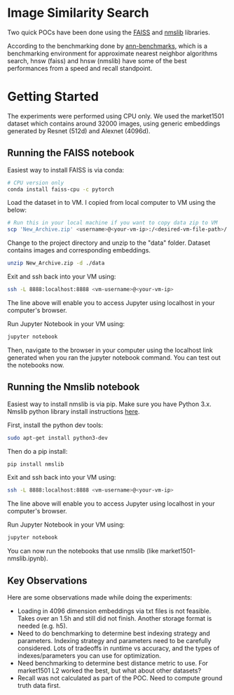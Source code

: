 # Image Similarity Search 

Two quick POCs have been done using the [FAISS](https://github.com/facebookresearch/faiss) and [nmslib](https://github.com/nmslib/nmslib) libraries. 

According to the benchmarking done by [ann-benchmarks](http://ann-benchmarks.com/), which is a benchmarking environment for approximate nearest neighbor algorithms search, hnsw (faiss) and hnsw (nmslib) have some of the best performances from a speed and recall standpoint.  

# Getting Started

The experiments were performed using CPU only. We used the market1501 dataset which contains around 32000 images, using generic embeddings generated by Resnet (512d) and Alexnet (4096d).

## Running the FAISS notebook

Easiest way to install FAISS is via conda:
```bash
# CPU version only
conda install faiss-cpu -c pytorch
```

Load the dataset in to VM. I copied from local computer to VM using the below: 
```bash
# Run this in your local machine if you want to copy data zip to VM 
scp 'New_Archive.zip' <username>@<your-vm-ip>:/<desired-vm-file-path>/
```

Change to the project directory and unzip to the "data" folder. Dataset contains images and corresponding embeddings.
```bash
unzip New_Archive.zip -d ./data
```

Exit and ssh back into your VM using:
```bash
ssh -L 8888:localhost:8888 <vm-username>@<your-vm-ip> 
```
The line above will enable you to access Jupyter using localhost in your computer's browser. 

Run Jupyter Notebook in your VM using:
```bash
jupyter notebook
```

Then, navigate to the browser in your computer using the localhost link generated when you ran the jupyter notebook command. You can test out the notebooks now. 

## Running the Nmslib notebook

Easiest way to install nmslib is via pip. Make sure you have Python 3.x. Nmslib python library install instructions [here](https://github.com/nmslib/nmslib/tree/master/python_bindings).

First, install the python dev tools:
```bash
sudo apt-get install python3-dev
```

Then do a pip install:
```bash
pip install nmslib
```

Exit and ssh back into your VM using:
```bash
ssh -L 8888:localhost:8888 <vm-username>@<your-vm-ip> 
```
The line above will enable you to access Jupyter using localhost in your computer's browser. 

Run Jupyter Notebook in your VM using:
```bash
jupyter notebook
```

You can now run the notebooks that use nmslib (like market1501-nmslib.ipynb).

## Key Observations

Here are some observations made while doing the experiments:
- Loading in 4096 dimension embeddings via txt files is not feasible. Takes over an 1.5h and still did not finish. Another storage format is needed (e.g. h5).
- Need to do benchmarking to determine best indexing strategy and parameters. Indexing strategy and parameters need to be carefully considered. Lots of tradeoffs in runtime vs accuracy, and the types of indexes/parameters you can use for optimization. 
- Need benchmarking to determine best distance metric to use. For market1501 L2 worked the best, but what about other datasets?
- Recall was not calculated as part of the POC. Need to compute ground truth data first. 
